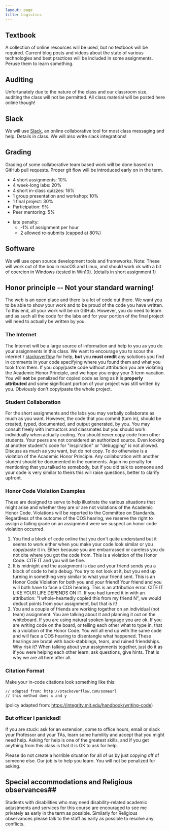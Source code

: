 ```yaml
---
layout: page
title: Logistics
---
```



## Textbook ##

A collection of online resources will be used, but no textbook will be required.  Current blog posts and videos about the state of various technologies and best practices will be included in some assignments.  Peruse them to learn something.

## Auditing ##

Unfortunately due to the nature of the class and our classroom size, auditing the class will not be permitted. All class material will be posted here online though!

## Slack ##

We will use [Slack](http://slack.com), an online collaborative tool for most class messaging and help. Details in class. We will also write slack integrations!

## Grading ##

Grading of some collaborative team based work will be done based on GitHub pull requests.  Proper git flow will be introduced early on in the term.

  - 4 short assignments: 10%
  - 4 week-long labs:  20%
  - 4 short in-class quizzes:  16%
  - 1 group presentation and workshop: 10%
  - 1 final project:  30%
  - Participation:  9%
  - Peer mentoring: 5%

  * late penalty:
    * -1% of assignment per hour
    * 2 allowed re-submits (capped at 80%)


## Software ##

We will use open source development tools and frameworks.  Note: These will work out of the box in macOS and Linux, and should work ok with a bit of coercion in Windows (tested in Win10).  (details in short assignment 1)

## Honor principle -- Not your standard warning! ##

The web is an open place and there is a lot of code out there.  We want you to be able to show your work and to be proud of the code you have written.  To this end, all your work will be on GitHub.  However, you do need to learn and as such all the code for the labs and for your portion of the final project will need to actually be written by you.

### The Internet

The Internet will be a large source of information and help to you as you do your assignments in this class.  We want to encourage you to scour the internet / [stackoverflow](http://stackoverflow.com) for help, **but** you **must credit** any solutions you find in comments in your code specifying where you found them and what you took from them.  If you copy/paste code without attribution you are violating the Academic Honor Principle, and we hope you enjoy your 3 term vacation.  You will **not** be penalized for copied code as long as it is **properly attributed** and some significant portion of your project was still written by you. Obviously don't copy/paste the whole project.

### Student Collaboration

For the short assignments and the labs you may verbally collaborate as much as you want. However, the code that you commit (turn in), should be created, typed, documented, and output generated, by you. You may consult freely with instructors and classmates but you should work individually when actually coding. You should never copy code from other students. Your peers are not considered an authorized source. Even looking at another student's code for "inspiration" or "debugging" is not allowed. Discuss as much as you want, but do not copy. To do otherwise is a violation of the Academic Honor Principle. Any collaboration with another student should be documented in the comments.  Again no penalty for mentioning that you talked to somebody, but if you did talk to someone and your code is very similar to theirs this will raise questions, better to clarify upfront.

### Honor Code Violation Examples

These are designed to serve to help illustrate the various situations that might arise and whether they are or are not violations of the Academic Honor Code.  Violations will be reported to the Committee on Standards. Regardless of the outcome of the COS hearing, we reserve the right to assign a failing grade on an assignment were we suspect an honor code violation occurred.

1. You find a block of code online that you don't quite understand but it seems to work either when you make your code look similar or you copy/paste it in. Either because you are embarrassed or careless you do not cite where you got the code from.  This is a violation of the Honor Code.  CITE IT and you will be fine.
1. It is midnight and the assignment is due and your friend sends you a block of code to help debug.  You try to not look at it, but you end up turning in something very similar to what your friend sent. This is an Honor Code Violation for both you and your friend! Your friend and you will both have to face a COS hearing.  This is an attribution error. CITE IT LIKE YOUR LIFE DEPENDS ON IT.  If you had turned it in with an attribution: "I whole-heartedly copied this from my friend N",  we would deduct points from your assignment, but that is it!
1. You and a couple of friends are working together on an individual (not team) assignment. You are talking about it and planning it out on the whiteboard.  If you are using natural spoken language you are ok.  If you are writing code on the board, or telling each other what to type in, that is a violation of the Honor Code.  You will all end up with the same code and will face a COS hearing to disentangle what happened.  These hearings are brutal with back-stabbings, tears, and ruined friendships. Why risk it?  When talking about your assignments together, just do it as if you were helping each other learn: ask questions, give hints. That is why we are all here after all.


### Citation Format

Make your in-code citations look something like this:

```
// adapted from: http://stackoverflow.com/someurl
// this method does x and y
```

(policy adapted from: https://integrity.mit.edu/handbook/writing-code)


### But officer I panicked!

If you are stuck: ask for an extension, come to office hours, email or slack your Professor and your TAs, learn some humility and accept that you might need help. Asking for help is one of the greatest skills, and if you get anything from this class is that it is OK to ask for help.  

Please do not create a horrible situation for all of us by just copying off of someone else.  Our job is to help you learn.  You will not be penalized for asking.

## Special accommodations and Religious observances##

Students with disabilities who may need disability-related academic adjustments and services for this course are encouraged to see me privately as early in the term as possible.  Similarly for Religious observances please talk to the staff as early as possible to resolve any conflicts.
